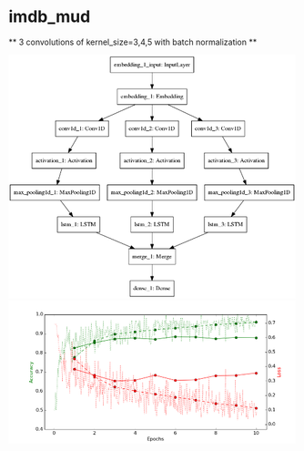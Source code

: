 # imdb_mud

** 3 convolutions of kernel_size=3,4,5 with batch normalization **

![alt text](https://github.com/ayenter/imdb_mud/blob/master/model_5/m5_diagram.png)
![alt text](https://github.com/ayenter/imdb_mud/blob/master/model_5/m5_r1_e10_graph.png)